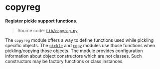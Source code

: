 # copyreg

**Register pickle support functions.**

> Source code: [`Lib/copyreg.py`](https://github.com/python/cpython/tree/3.13/Lib/copyreg.py)

The `copyreg` module offers a way to define functions used while pickling specific objects. The [`pickle`](/modules/pickle/) and [`copy`](/modules/copy/) modules use those functions when pickling/copying those objects. The module provides configuration information about object constructors which are not classes. Such constructors may be factory functions or class instances.
